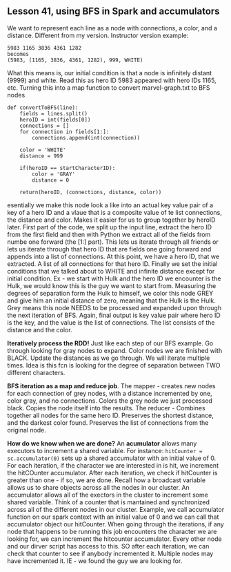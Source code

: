 ## Lesson 41, using BFS in Spark and accumulators
We want to represent each line as a node with connections, a color, and a distance. Different from my version. Instructor version example:
```
5983 1165 3836 4361 1282
becomes
(5983, (1165, 3836, 4361, 1282), 999, WHITE)
```
What this means is, our initial condition is that a node is infinitely distant (9999) and white. Read this as hero ID 5983 appeared with hero IDs 1165, etc.
Turning this into a map function to convert marvel-graph.txt to BFS nodes
```
def convertToBFS(line):
    fields = lines.split()
    heroID = int(fields[0])
    connections = []
    for connection in fields[1:]:
        connections.append(int(connection))

    color = 'WHITE'
    distance = 999

    if(heroID == startCharacterID):
        color = 'GRAY'
        distance = 0

    return(heroID, (connections, distance, color))
```
esentially we make this node look a like into an actual key value pair of a key of a hero ID and a vlaue that is a composite value of te list connections, the distance and color. Makes it easier for us to group together by heroID later.
First part of the code, we split up the input line, extract the hero ID from the first field and then with Python we extract all of the fields from numbe one forward (the [1:] part). This lets us iterate through all friends or lets us iterate through that hero ID that are fields one going forward and appends into a list of connections.
At this point, we have a hero ID, that we extracted. A list of all connections for that hero ID. Finally we set the initial conditions that we talked about to WHITE and infinite distance except for initial condition.
Ex - we start with Hulk and the hero ID we encounter is the Hulk, we would know this is the guy we want to start from. Measuring the degrees of separation form the Hulk to himself, we color this node GREY and give him an initial distance of zero, meaning that the Hulk is the Hulk. Grey means this node NEEDS to be processed and expanded upon through the next iteration of BFS. 
Again, final output is key value pair where hero ID is the key, and the value is the list of connections. The list consists of the distance and the color. 

**Iteratively process the RDD!** Just like each step of our BFS example. Go through looking for gray nodes to expand. Color nodes we are finished with BLACK. Update the distances as we go through. We will iterate multiple times. Idea is this fcn is looking for the degree of separation between TWO different characters. 

**BFS iteration as a map and reduce job**. The mapper - creates new nodes for each connection of grey nodes, with a distance incremented by one, color gray, and no connections. Colors the grey node we just processed black. Copies the node itself into the results.
The reducer - Combines together all nodes for the same hero ID. Preserves the shortest distance, and the darkest color found. Preserves the list of connections from the original node. 

**How do we know when we are done?** An **acumulator** allows many executors to increment a shared variable. For instance:
`hitCounter = sc.accumulator(0)` sets up a shared accumulator with an initial value of 0. For each iteration, if the character we are interested in is hit, we increment the hitCOunter accumulator. After each iteration, we check if hitCounter is greater than one - if so, we are done. 
Recall how a broadcast variable allows us to share objects across all the nodes in our cluster. An accumulator allows all of the exectors in the cluster to increment some shared variable. Think of a counter that is mantained and synchronized across all of the different nodes in our cluster. 
Example, we call accumulator function on our spark context with an initial value of 0 and we can call that accumulator object our hitCounter. When going through the iterations, if any node that happens to be running this job encounters the character we are looking for, we can increment the hitcounter accumulator. Every other node and our dirver script has access to this. SO after each iteration, we can check that counter to see if anybody incremented it. Multiple nodes may have incremented it. IE - we found the guy we are looking for. 
